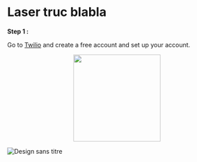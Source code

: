 # Laser truc blabla

**Step 1 :** 

Go to [Twilio](https://www.twilio.com/en-us) and create a free account and set up your account.

<p align="center">
<img height=200 src="https://github.com/stefarine/smart_food_dispenser/assets/57952280/4dc4dd18-a810-4ef0-a663-1dc3f030f8f1">
</p>


![Design sans titre](https://github.com/stefarine/smart_food_dispenser/assets/57952280/4dc4dd18-a810-4ef0-a663-1dc3f030f8f1)
